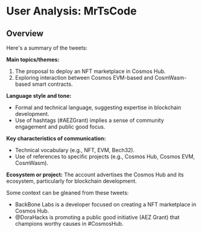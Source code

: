 # User Analysis: MrTsCode

## Overview

Here's a summary of the tweets:

**Main topics/themes:**

1. The proposal to deploy an NFT marketplace in Cosmos Hub.
2. Exploring interaction between Cosmos EVM-based and CosmWasm-based smart contracts.

**Language style and tone:**

* Formal and technical language, suggesting expertise in blockchain development.
* Use of hashtags (#AEZGrant) implies a sense of community engagement and public good focus.

**Key characteristics of communication:**

* Technical vocabulary (e.g., NFT, EVM, Bech32).
* Use of references to specific projects (e.g., Cosmos Hub, Cosmos EVM, CosmWasm).

**Ecosystem or project:**
The account advertises the Cosmos Hub and its ecosystem, particularly for blockchain development.

Some context can be gleaned from these tweets:

* BackBone Labs is a developer focused on creating a NFT marketplace in Cosmos Hub.
* @DoraHacks is promoting a public good initiative (AEZ Grant) that champions worthy causes in #CosmosHub.